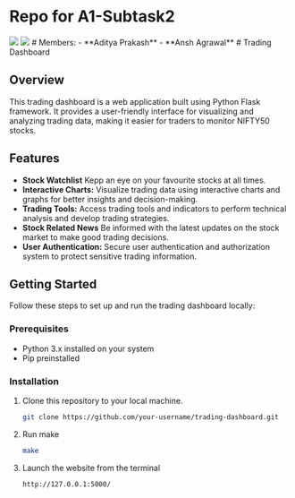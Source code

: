 # Repo for A1-Subtask2
<img src="https://img.shields.io/badge/Backend-Python-Flask"/>
<img src="https://img.shields.io/badge/Frontend-CSS/Jinja2"/>
# Members:
- **Aditya Prakash**
- **Ansh Agrawal**
# Trading Dashboard

## Overview
This trading dashboard is a web application built using Python Flask framework. It provides a user-friendly interface for visualizing and analyzing trading data, making it easier for traders to monitor NIFTY50 stocks. 

## Features
- **Stock Watchlist** Kepp an eye on your favourite stocks at all times.
- **Interactive Charts:** Visualize trading data using interactive charts and graphs for better insights and decision-making.
- **Trading Tools:** Access trading tools and indicators to perform technical analysis and develop trading strategies.
- **Stock Related News** Be informed with the latest updates on the stock market to make good trading decisions.
- **User Authentication:** Secure user authentication and authorization system to protect sensitive trading information.

## Getting Started
Follow these steps to set up and run the trading dashboard locally:

### Prerequisites
- Python 3.x installed on your system
- Pip preinstalled

### Installation
1. Clone this repository to your local machine.
   ```bash
   git clone https://github.com/your-username/trading-dashboard.git
2. Run make
   ```bash
   make
3. Launch the website from the terminal
   ```bash
   http://127.0.0.1:5000/




